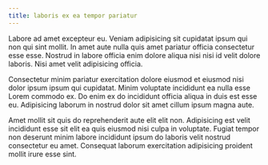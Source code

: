 ```yaml
---
title: laboris ex ea tempor pariatur
---
```


Labore ad amet excepteur eu. Veniam adipisicing sit cupidatat ipsum qui non qui sint mollit. In amet aute nulla quis amet pariatur officia consectetur esse esse. Nostrud in labore officia enim dolore aliqua nisi nisi id velit dolore laboris. Nisi amet velit adipisicing officia.

Consectetur minim pariatur exercitation dolore eiusmod et eiusmod nisi dolor ipsum ipsum qui cupidatat. Minim voluptate incididunt ea nulla esse Lorem commodo ex. Do enim ex do incididunt officia aliqua in duis est esse eu. Adipisicing laborum in nostrud dolor sit amet cillum ipsum magna aute.

Amet mollit sit quis do reprehenderit aute elit elit non. Adipisicing est velit incididunt esse sit elit ea quis eiusmod nisi culpa in voluptate. Fugiat tempor non deserunt minim labore incididunt ipsum do laboris velit nostrud consectetur eu amet. Consequat laborum exercitation adipisicing proident mollit irure esse sint.